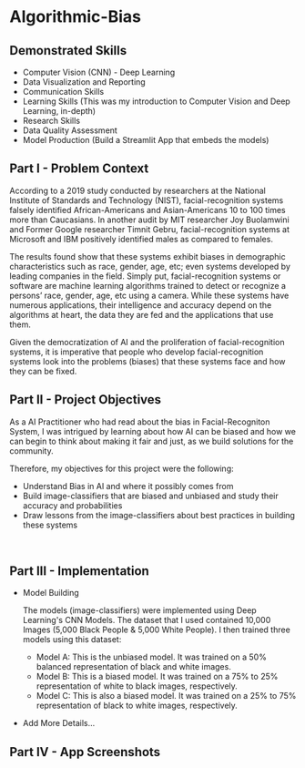 # Algorithmic-Bias

## Demonstrated Skills
- Computer Vision (CNN) - Deep Learning
- Data Visualization and Reporting
- Communication Skills
- Learning Skills (This was my introduction to Computer Vision and Deep Learning, in-depth)
- Research Skills
- Data Quality Assessment
- Model Production (Build a Streamlit App that embeds the models)


## Part I - Problem Context

According to a 2019 study conducted by researchers at the National Institute of Standards and Technology (NIST), facial-recognition systems falsely identified African-Americans and Asian-Americans 10 to 100 times more than Caucasians. In another audit by MIT researcher Joy Buolamwini and Former Google researcher Timnit Gebru, facial-recognition systems at Microsoft and IBM positively identified males as compared to females.

The results found show that these systems exhibit biases in demographic characteristics such as race, gender, age, etc; even systems developed by leading companies in the field. Simply put, facial-recognition systems or software are machine learning algorithms trained to detect or recognize a persons’ race, gender, age, etc using a camera. While these systems have numerous applications, their intelligence and accuracy depend on the algorithms at heart, the data they are fed and the applications that use them.

Given the democratization of AI and the proliferation of facial-recognition systems, it is imperative that people who develop facial-recognition systems look into the problems (biases) that these systems face and how they can be fixed.

## Part II - Project Objectives

As a AI Practitioner who had read about the bias in Facial-Recogniton System, I was intrigued by learning about how AI can be biased and how we can begin to think about making it fair and just, as we build solutions for the community.

Therefore, my objectives for this project were the following:

  - Understand Bias in AI and where it possibly comes from
  - Build image-classifiers that are biased and unbiased and study their accuracy and probabilities
  - Draw lessons from the image-classifiers about best practices in building these systems

&nbsp;

## Part III - Implementation

- Model Building
  
  The models (image-classifiers) were implemented using Deep Learning's CNN Models. The dataset that I used contained 10,000 Images (5,000 Black People & 5,000 White People). I then trained three models using this dataset:
  - Model A: This is the unbiased model. It was trained on a 50% balanced representation of black and white images.
  - Model B: This is a biased model. It was trained on a 75% to 25% representation of white to black images, respectively.
  - Model C: This is also a biased model. It was trained on a 25% to 75% representation of black to white images, respectively. 
  
- Add More Details...

## Part IV - App Screenshots
  
